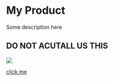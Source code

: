 # My Product
Some description here

## DO NOT ACUTALL US THIS

<img src="https://i.imgur.com/QcpgV.gif"/>

<a href="http://osbornm.com">click me</a>
